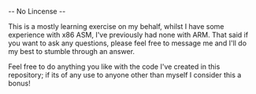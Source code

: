 -- No Lincense --

This is a mostly learning exercise on my behalf, whilst I have some experience with x86 ASM, I've previously had none with ARM. That said if you want to ask any questions, please feel free to message me and I'll do my best to stumble through an answer.

Feel free to do anything you like with the code I've created in this repository; if its of any use to anyone other than myself I consider this a bonus!
